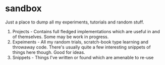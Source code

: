 # sandbox
Just a place to dump all my experiments, tutorials and random stuff.

1. Projects - 
Contains full fledged implementations which are useful in and of themselves. Some may be work in progress.
2. Expeiments - 
All my random trials, scratch-book type learning and throwaway code. There's usually quite a few interesting snippets of things here though. Good for ideas.
3. Snippets -
Things I've written or found which are amenable to re-use

